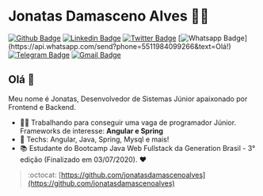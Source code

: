 # Jonatas Damasceno Alves :man_technologist:

[![Github Badge](https://img.shields.io/badge/-Github-000?style=flat-square&logo=Github&logoColor=white&link=https://github.com/jonatasdamascenoalves)](https://github.com/jonatasdamascenoalves)
[![Linkedin Badge](https://img.shields.io/badge/-LinkedIn-blue?style=flat-square&logo=Linkedin&logoColor=white&link=https://www.linkedin.com/in/jonatasdamascenoalves/)](https://www.linkedin.com/in/jonatasdamascenoalves/)
[![Twitter Badge](https://img.shields.io/badge/-Twitter-1ca0f1?style=flat-square&labelColor=1ca0f1&logo=twitter&logoColor=white&link=https://twitter.com/JonatasDamasc11)](https://twitter.com/JonatasDamasc11)
[![Whatsapp Badge](https://img.shields.io/badge/-Whatsapp-4CA143?style=flat-square&labelColor=4CA143&logo=whatsapp&logoColor=white&link=https://api.whatsapp.com/send?phone=5511984099266&text=Olá!)](https://api.whatsapp.com/send?phone=5511984099266&text=Olá!)
[![Telegram Badge](https://img.shields.io/badge/-Telegram-1ca0f1?style=flat-square&labelColor=1ca0f1&logo=telegram&logoColor=white&link=https://t.me/@Jow11)](https://t.me/@Jow11)
[![Gmail Badge](https://img.shields.io/badge/-Gmail-c14438?style=flat-square&logo=Gmail&logoColor=white&link=mailto:jonatasdamascenoalves@gmail.com)](mailto:jonatasdamascenoalves@gmail.com)

## Olá 👋

Meu nome é Jonatas, Desenvolvedor de Sistemas Júnior apaixonado por Frontend e Backend.

- :office_worker: Trabalhando para conseguir uma vaga de programador Júnior. Frameworks de interesse: **Angular e Spring**
- :blue_heart: Techs: Angular, Java, Spring, Mysql e mais!
- :books: Estudante do Bootcamp Java Web Fullstack da Generation Brasil - 3° edição (Finalizado em 03/07/2020). :heart:

> :octocat: [https://github.com/jonatasdamascenoalves](https://github.com/jonatasdamascenoalves)



